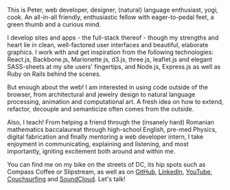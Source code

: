 This is Peter, web developer, designer, (natural) language enthusiast, yogi, cook. An all-in-all friendly, enthusiastic fellow with eager-to-pedal feet, a green thumb and a curious mind.

I develop sites and apps - the full-stack thereof - though my strengths and heart lie in clean, well-factored user interfaces and beautiful, elaborate graphics. I work with and get inspiration from the following technologies: React.js, Backbone.js, Marionette.js, d3.js, three.js, leaflet.js and elegant SASS-sheets at my site users' fingertips, and Node.js, Express.js as well as Ruby on Rails behind the scenes.

But enough about the web! I am interested in using code outside of the browser, from architectural and jewelry design to natural language processing, animation and computational art. A fresh idea on how to extend, refactor, decouple and semanticize often comes from the outside.

Also, I teach! From helping a friend through the (insanely hard) Romanian mathematics baccalaureat through high-school English, pre-med Physics, digital fabrication and finally mentoring a web developer intern, I take enjoyment in communicating, explaining and listening, and most importantly, igniting excitement both around and within me.

You can find me on my bike on the streets of DC, its hip spots such as Compass Coffee or Slipstream, as well as on [GitHub](https://github.com/pickled-plugins), [LinkedIn](https://www.linkedin.com/in/peterszerzo), [YouTube](http://www.youtube.com/user/szerzo1), [Couchsurfing](https://www.couchsurfing.com/people/mighty-comfortable) and [SoundCloud](https://soundcloud.com/bbo-listen). Let's talk!